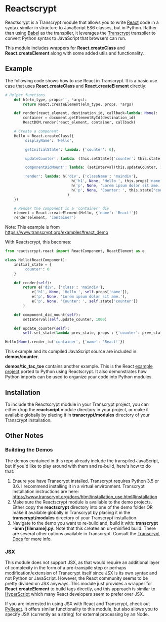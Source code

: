 # Reactscrypt

Reactscrypt is a Transcrypt module that allows you to write [React](https://reactjs.org/) code in a syntax similar in structure to JavaScript ES6 classes, but in Python. Rather than using [Babel](https://babeljs.io) as the transpiler, it leverages the [Transcrypt](https://www.transcrypt.org) transpiler to convert Python syntax to JavaScript that browsers can run.

This module includes wrappers for **React.createClass** and **React.createElement** along with some added utils and functionality.

## Example

The following code shows how to use React in Transcrypt. It is a basic use case that uses **React.createClass** and **React.createElement** directly:

```python
# Helper functions
    def h(elm_type, props='', *args):
        return React.createElement(elm_type, props, *args)

    def render(react_element, destination_id, callback=lambda: None):
        container = document.getElementById(destination_id)
        ReactDOM.render(react_element, container, callback)

    # Create a component
    Hello = React.createClass({
        'displayName': 'Hello',

        'getInitialState': lambda: {'counter': 0},

        'updateCounter': lambda: (this.setState({'counter': this.state['counter']+1})),

        'componentDidMount': lambda: (setInterval(this.updateCounter, 1000)),

        'render': lambda: h('div', {'className': 'maindiv'},
                              h('h1', None, 'Hello ', this.props['name']),
                              h('p', None, 'Lorem ipsum dolor sit ame.'),
                              h('p', None, 'Counter: ', this.state['counter'])
                            )
    })

    # Render the component in a 'container' div
    element = React.createElement(Hello, {'name': 'React!'})
    render(element, 'container')
```

Note: This example is from <https://www.transcrypt.org/examples#react_demo>

With Reactscrypt, this becomes:

```python
from reactscrypt.react import ReactComponent, ReactElement as e

class Hello(ReactComponent):
    initial_state = {
        'counter': 0
    }

    def render(self):
        return e('div', {'class': 'maindiv'},
            e('h1', None, 'Hello ', self.props['name']),
            e('p', None, 'Lorem ipsum dolor sit ame.'),
            e('p', None, 'Counter: ', self.state['counter'])
        )

    def component_did_mount(self):
        setInterval(self.update_counter, 1000)

    def update_counter(self):
        self.set_state(lambda prev_state, props : {'counter': prev_state['counter'] + 1})

Hello(None).render_to('container', {'name': 'React!'})
```

This example and its compiled JavaScript source are included in **demos/counter**.

**demos/tic_tac_toe** contains another example. This is the React [example project](https://codepen.io/gaearon/pen/gWWZgR) ported to Python using Reactscrypt. It also demonstrates how Python imports can be used to organize your code into Python modules.

## Installation

To include the Reactscrypt module in your Transcrypt project, you can either drop the **reactscript** module directory in your project, or make it available globally by placing it in **transcrypt/modules** directory of your Transcrypt installation.

## Other Notes

### Building the Demos
The demos contained in this repo already include the transpiled JavaScript, but if you'd like to play around with them and re-build, here's how to do that:
1. Ensure you have Transcrypt installed. Transcrypt requires Python 3.5 or 3.6. I recommend installing it in a virtual environment. Transcrypt installation instructions are here: <https://www.transcrypt.org/docs/html/installation_use.html#installation>
2. Make sure the Reactscrypt module is available to the demo projects. Either copy the **reactscrypt** directory into one of the demo folder OR make it available globally in Transcrypt by placing it in the **transcrypt/modules** directory of your Transcrypt installation
3. Navigate to the demo you want to re-build and, build it with: **transcrypt -bmn [filename].py**. Note that this creates an un-minified build. There are several other options available in Transcrypt. Consult the [Transcrypt Docs](https://www.transcrypt.org/docs/html/index.html) for more info.

### JSX

This module does not support JSX, as that would require an additional layer of complexity in the form of a pre-transpile step or perhaps modification/extension of Transcrypt itself since JSX is its own syntax and not Python or JavaScript. However, the React community seems to be pretty divided on JSX anyways. This module just provides a wrapper for **React.createElement** to build tags directly, and this approach is similar to [HyperScript](https://github.com/mlmorg/react-hyperscript) which many React developers seem to prefer over JSX.

If you are interested in using JSX with React and Transcrypt, check out [PyReact](https://github.com/doconix/pyreact/blob/master/src/scripts/pyreact.py). It offers similar functionality to this module, but also allows you to specify JSX (currently as a string) for external processing by an Node.
